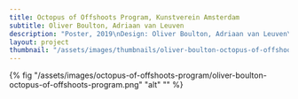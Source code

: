 ```yaml
---
title: Octopus of Offshoots Program, Kunstverein Amsterdam
subtitle: Oliver Boulton, Adriaan van Leuven
description: "Poster, 2019\nDesign: Oliver Boulton, Adriaan van Leuven\nDigital, 297 x 420mm"
layout: project
thumbnail: "/assets/images/thumbnails/oliver-boulton-octopus-of-offshoots-program.png"
---
```


{% fig "/assets/images/octopus-of-offshoots-program/oliver-boulton-octopus-of-offshoots-program.png" "alt" "" %}